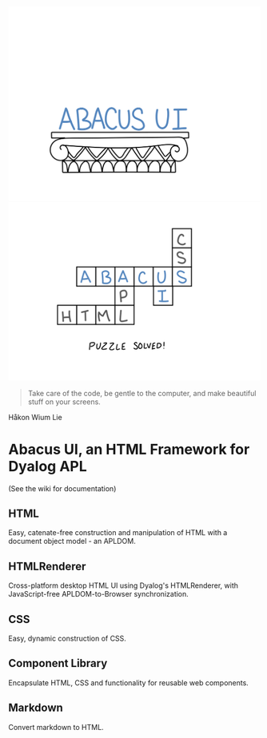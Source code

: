 <picture>
  <source media="(prefers-color-scheme: dark)" srcset="logo.svg">
  <source media="(prefers-color-scheme: light)" srcset="logo.svg">
  <img src="logo.svg" alt="Logo">
</picture>

<picture>
  <source media="(prefers-color-scheme: dark)" srcset="abacusuidark.svg">
  <source media="(prefers-color-scheme: light)" srcset="abacusuilight.svg">
  <img src="abacusuilight.svg" alt="Project diagram">
</picture>

> Take care of the code, be gentle to the computer, and make beautiful stuff on your screens.

Håkon Wium Lie 

# Abacus UI, an HTML Framework for Dyalog APL

(See the wiki for documentation) 

## HTML

Easy, catenate-free construction and manipulation of HTML with a document object model - an APLDOM.

## HTMLRenderer

Cross-platform desktop HTML UI using Dyalog's HTMLRenderer,
with JavaScript-free APLDOM-to-Browser synchronization. 

## CSS

Easy, dynamic construction of CSS.

## Component Library

Encapsulate HTML, CSS and functionality for reusable web components.

## Markdown

Convert markdown to HTML.
